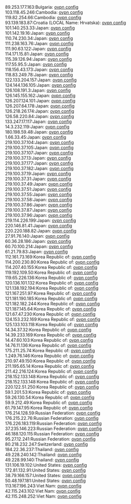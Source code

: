 89.253.177.163:Bulgaria: [ovpn config](vpn/89_253_177_163.ovpn)  
103.118.45.246:Cambodia: [ovpn config](vpn/103_118_45_246.ovpn)  
119.82.254.66:Cambodia: [ovpn config](vpn/119_82_254_66.ovpn)  
93.139.183.87:Croatia (LOCAL Name: Hrvatska): [ovpn config](vpn/93_139_183_87.ovpn)  
101.140.253.33:Japan: [ovpn config](vpn/101_140_253_33.ovpn)  
101.142.19.16:Japan: [ovpn config](vpn/101_142_19_16.ovpn)  
110.74.230.34:Japan: [ovpn config](vpn/110_74_230_34.ovpn)  
111.238.163.76:Japan: [ovpn config](vpn/111_238_163_76.ovpn)  
111.90.63.122:Japan: [ovpn config](vpn/111_90_63_122.ovpn)  
114.171.15.81:Japan: [ovpn config](vpn/114_171_15_81.ovpn)  
115.39.126.94:Japan: [ovpn config](vpn/115_39_126_94.ovpn)  
117.55.95.5:Japan: [ovpn config](vpn/117_55_95_5.ovpn)  
118.156.43.173:Japan: [ovpn config](vpn/118_156_43_173.ovpn)  
118.83.249.78:Japan: [ovpn config](vpn/118_83_249_78.ovpn)  
122.133.204.157:Japan: [ovpn config](vpn/122_133_204_157.ovpn)  
124.144.136.105:Japan: [ovpn config](vpn/124_144_136_105.ovpn)  
126.108.191.3:Japan: [ovpn config](vpn/126_108_191_3.ovpn)  
126.145.155.162:Japan: [ovpn config](vpn/126_145_155_162.ovpn)  
126.207.124.101:Japan: [ovpn config](vpn/126_207_124_101.ovpn)  
126.207.64.178:Japan: [ovpn config](vpn/126_207_64_178.ovpn)  
126.218.26.174:Japan: [ovpn config](vpn/126_218_26_174.ovpn)  
126.58.220.84:Japan: [ovpn config](vpn/126_58_220_84.ovpn)  
133.247.17.117:Japan: [ovpn config](vpn/133_247_17_117.ovpn)  
14.3.232.119:Japan: [ovpn config](vpn/14_3_232_119.ovpn)  
180.198.59.48:Japan: [ovpn config](vpn/180_198_59_48.ovpn)  
1.66.33.45:Japan: [ovpn config](vpn/1_66_33_45.ovpn)  
219.100.37.104:Japan: [ovpn config](vpn/219_100_37_104.ovpn)  
219.100.37.105:Japan: [ovpn config](vpn/219_100_37_105.ovpn)  
219.100.37.107:Japan: [ovpn config](vpn/219_100_37_107.ovpn)  
219.100.37.13:Japan: [ovpn config](vpn/219_100_37_13.ovpn)  
219.100.37.177:Japan: [ovpn config](vpn/219_100_37_177.ovpn)  
219.100.37.182:Japan: [ovpn config](vpn/219_100_37_182.ovpn)  
219.100.37.19:Japan: [ovpn config](vpn/219_100_37_19.ovpn)  
219.100.37.31:Japan: [ovpn config](vpn/219_100_37_31.ovpn)  
219.100.37.49:Japan: [ovpn config](vpn/219_100_37_49.ovpn)  
219.100.37.51:Japan: [ovpn config](vpn/219_100_37_51.ovpn)  
219.100.37.55:Japan: [ovpn config](vpn/219_100_37_55.ovpn)  
219.100.37.58:Japan: [ovpn config](vpn/219_100_37_58.ovpn)  
219.100.37.86:Japan: [ovpn config](vpn/219_100_37_86.ovpn)  
219.100.37.87:Japan: [ovpn config](vpn/219_100_37_87.ovpn)  
219.100.37.96:Japan: [ovpn config](vpn/219_100_37_96.ovpn)  
219.114.226.199:Japan: [ovpn config](vpn/219_114_226_199.ovpn)  
220.146.81.41:Japan: [ovpn config](vpn/220_146_81_41.ovpn)  
220.220.188.82:Japan: [ovpn config](vpn/220_220_188_82.ovpn)  
27.91.76.140:Japan: [ovpn config](vpn/27_91_76_140.ovpn)  
60.36.28.186:Japan: [ovpn config](vpn/60_36_28_186.ovpn)  
60.70.100.214:Japan: [ovpn config](vpn/60_70_100_214.ovpn)  
61.21.79.83:Japan: [ovpn config](vpn/61_21_79_83.ovpn)  
112.161.73.169:Korea Republic of: [ovpn config](vpn/112_161_73_169.ovpn)  
114.200.230.80:Korea Republic of: [ovpn config](vpn/114_200_230_80.ovpn)  
114.207.40.155:Korea Republic of: [ovpn config](vpn/114_207_40_155.ovpn)  
119.192.109.50:Korea Republic of: [ovpn config](vpn/119_192_109_50.ovpn)  
119.65.226.136:Korea Republic of: [ovpn config](vpn/119_65_226_136.ovpn)  
120.136.101.132:Korea Republic of: [ovpn config](vpn/120_136_101_132.ovpn)  
121.138.192.194:Korea Republic of: [ovpn config](vpn/121_138_192_194.ovpn)  
121.167.251.97:Korea Republic of: [ovpn config](vpn/121_167_251_97.ovpn)  
121.181.190.185:Korea Republic of: [ovpn config](vpn/121_181_190_185.ovpn)  
121.182.182.244:Korea Republic of: [ovpn config](vpn/121_182_182_244.ovpn)  
121.187.145.64:Korea Republic of: [ovpn config](vpn/121_187_145_64.ovpn)  
121.67.47.230:Korea Republic of: [ovpn config](vpn/121_67_47_230.ovpn)  
124.153.232.169:Korea Republic of: [ovpn config](vpn/124_153_232_169.ovpn)  
125.133.103.118:Korea Republic of: [ovpn config](vpn/125_133_103_118.ovpn)  
14.34.37.32:Korea Republic of: [ovpn config](vpn/14_34_37_32.ovpn)  
14.39.233.169:Korea Republic of: [ovpn config](vpn/14_39_233_169.ovpn)  
14.47.60.103:Korea Republic of: [ovpn config](vpn/14_47_60_103.ovpn)  
14.76.11.136:Korea Republic of: [ovpn config](vpn/14_76_11_136.ovpn)  
175.211.25.74:Korea Republic of: [ovpn config](vpn/175_211_25_74.ovpn)  
1.249.76.146:Korea Republic of: [ovpn config](vpn/1_249_76_146.ovpn)  
210.97.49.150:Korea Republic of: [ovpn config](vpn/210_97_49_150.ovpn)  
211.195.65.14:Korea Republic of: [ovpn config](vpn/211_195_65_14.ovpn)  
211.42.216.124:Korea Republic of: [ovpn config](vpn/211_42_216_124.ovpn)  
218.152.133.148:Korea Republic of: [ovpn config](vpn/218_152_133_148.ovpn)  
218.152.133.148:Korea Republic of: [ovpn config](vpn/218_152_133_148.ovpn)  
220.122.51.250:Korea Republic of: [ovpn config](vpn/220_122_51_250.ovpn)  
59.1.201.53:Korea Republic of: [ovpn config](vpn/59_1_201_53.ovpn)  
59.26.130.54:Korea Republic of: [ovpn config](vpn/59_26_130_54.ovpn)  
59.9.212.49:Korea Republic of: [ovpn config](vpn/59_9_212_49.ovpn)  
61.79.147.95:Korea Republic of: [ovpn config](vpn/61_79_147_95.ovpn)  
176.214.128.59:Russian Federation: [ovpn config](vpn/176_214_128_59.ovpn)  
176.215.22.76:Russian Federation: [ovpn config](vpn/176_215_22_76.ovpn)  
176.226.183.119:Russian Federation: [ovpn config](vpn/176_226_183_119.ovpn)  
37.235.146.223:Russian Federation: [ovpn config](vpn/37_235_146_223.ovpn)  
46.188.120.115:Russian Federation: [ovpn config](vpn/46_188_120_115.ovpn)  
95.27.12.241:Russian Federation: [ovpn config](vpn/95_27_12_241.ovpn)  
80.218.232.247:Switzerland: [ovpn config](vpn/80_218_232_247.ovpn)  
184.22.36.237:Thailand: [ovpn config](vpn/184_22_36_237.ovpn)  
49.228.240.142:Thailand: [ovpn config](vpn/49_228_240_142.ovpn)  
49.228.99.140:Thailand: [ovpn config](vpn/49_228_99_140.ovpn)  
131.106.19.102:United States: [ovpn config](vpn/131_106_19_102.ovpn)  
172.81.132.91:United States: [ovpn config](vpn/172_81_132_91.ovpn)  
38.79.166.157:United States: [ovpn config](vpn/38_79_166_157.ovpn)  
50.48.197.181:United States: [ovpn config](vpn/50_48_197_181.ovpn)  
113.167.196.243:Viet Nam: [ovpn config](vpn/113_167_196_243.ovpn)  
42.115.243.102:Viet Nam: [ovpn config](vpn/42_115_243_102.ovpn)  
42.115.248.252:Viet Nam: [ovpn config](vpn/42_115_248_252.ovpn)  
